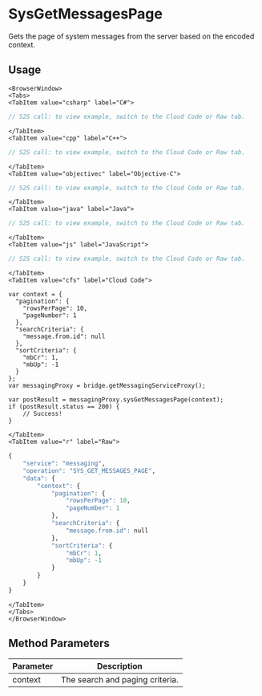 # SysGetMessagesPage

Gets the page of system messages from the server based on the encoded context.

<PartialServop service_name="messaging" operation_name="SYS_GET_MESSAGES_PAGE" />

## Usage

```mdx-code-block
<BrowserWindow>
<Tabs>
<TabItem value="csharp" label="C#">
```

```csharp
// S2S call: to view example, switch to the Cloud Code or Raw tab.
```

```mdx-code-block
</TabItem>
<TabItem value="cpp" label="C++">
```

```cpp
// S2S call: to view example, switch to the Cloud Code or Raw tab.
```

```mdx-code-block
</TabItem>
<TabItem value="objectivec" label="Objective-C">
```

```objectivec
// S2S call: to view example, switch to the Cloud Code or Raw tab.
```

```mdx-code-block
</TabItem>
<TabItem value="java" label="Java">
```

```java
// S2S call: to view example, switch to the Cloud Code or Raw tab.
```

```mdx-code-block
</TabItem>
<TabItem value="js" label="JavaScript">
```

```javascript
// S2S call: to view example, switch to the Cloud Code or Raw tab.
```

```mdx-code-block
</TabItem>
<TabItem value="cfs" label="Cloud Code">
```

```cfscript
var context = {
  "pagination": {
    "rowsPerPage": 10,
    "pageNumber": 1
  },
  "searchCriteria": {
    "message.from.id": null
  },
  "sortCriteria": {
    "mbCr": 1,
    "mbUp": -1
  }
};
var messagingProxy = bridge.getMessagingServiceProxy();

var postResult = messagingProxy.sysGetMessagesPage(context);
if (postResult.status == 200) {
    // Success!
}
```

```mdx-code-block
</TabItem>
<TabItem value="r" label="Raw">
```

```r
{
	"service": "messaging",
	"operation": "SYS_GET_MESSAGES_PAGE",
	"data": {
		"context": {
			"pagination": {
				"rowsPerPage": 10,
				"pageNumber": 1
			},
			"searchCriteria": {
				"message.from.id": null
			},
			"sortCriteria": {
				"mbCr": 1,
				"mbUp": -1
			}
		}
	}
}
```

```mdx-code-block
</TabItem>
</Tabs>
</BrowserWindow>
```

## Method Parameters
Parameter | Description
--------- | -----------
context | The search and paging criteria. 


